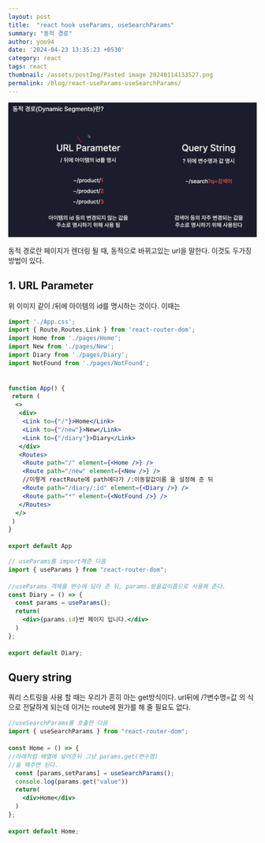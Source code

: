 ```yaml
---
layout: post
title:  "react hook useParams, useSearchParams"
summary: "동적 경로"
author: yoo94
date: '2024-04-23 13:35:23 +0530'
category: react
tags: react
thumbnail: /assets/postImg/Pasted image 20240114133527.png
permalink: /blog/react-useParams-useSearchParams/
---
```


<img src="/assets/postImg/Pasted image 20240507193110.png" alt="Pasted image 20240507193110.png" style="max-width:100%;">

동적 경로란 페이지가 렌더링 될 때, 동적으로 바뀌고있는 url을 말한다.
이것도 두가징 방법이 있다.

## 1. URL Parameter

위 이미지 같이 /뒤에 아이템의 id를 명시하는 것이다.
이때는
```jsx
import './App.css';
import { Route,Routes,Link } from 'react-router-dom';
import Home from './pages/Home';
import New from './pages/New';
import Diary from './pages/Diary';
import NotFound from './pages/NotFound';


function App() {
 return (
  <>
   <div>
    <Link to={"/"}>Home</Link>
    <Link to={"/new"}>New</Link>
    <Link to={"/diary"}>Diary</Link>
   </div>
   <Routes>
    <Route path="/" element={<Home />} />
    <Route path="/new" element={<New />} />
    //이렇게 reactRoute에 path에다가 /:이동할값이름 을 설정해 준 뒤
    <Route path="/diary/:id" element={<Diary />} />
    <Route path="*" element={<NotFound />} />
   </Routes>
  </>
 )
}

export default App

```
```jsx
// useParams를 import해준 다음
import { useParams } from "react-router-dom";

//useParams 객체를 변수에 담아 준 뒤, params.받을값이름으로 사용해 준다.
const Diary = () => {
  const params = useParams();
  return(
    <div>{params.id}번 페이지 입니다.</div>
  )
};

export default Diary;
```

## Query string

쿼리 스트링을 사용 할 때는 우리가 흔히 아는 get방식이다.
url뒤에 /?변수명=값 의 식으로 전달하게 되는데
이거는 route에 뭔가를 해 줄 필요도 없다.

```jsx
//useSearchParams를 호출한 다음
import { useSearchParams } from "react-router-dom";

const Home = () => {
//아래처럼 배열에 넣어준뒤 그냥 params.get(변수명)
//을 해주면 된다.
  const [params,setParams] = useSearchParams();
  console.log(params.get("value"))
  return(
    <div>Home</div>
  )
};

export default Home;
```
